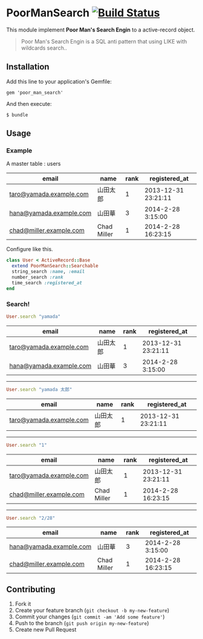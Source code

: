 # PoorManSearch [![Build Status](https://travis-ci.org/dongoon/poor_man_search.png)](https://travis-ci.org/dongoon/https://travis-ci.org/dongoon/poor_man_search.png)

This module implement **Poor Man's Search Engin** to a active-record object.
> Poor Man's Search Engin is a SQL anti pattern that using LIKE with wildcards search..

## Installation

Add this line to your application's Gemfile:

    gem 'poor_man_search'

And then execute:

    $ bundle

## Usage

### Example

A master table : users

| email | name | rank | registered_at |
|------------------|--------------|-----|-------------|
| taro@yamada.example.com | 山田太郎 | 1 | 2013-12-31 23:21:11 |
| hana@yamada.example.com | 山田華 | 3 | 2014-2-28 3:15:00 |
| chad@miller.example.com | Chad Miller | 1 | 2014-2-28 16:23:15 |


Configure like this.

```ruby
class User < ActiveRecord::Base
  extend PoorManSearch::Searchable
  string_search :name, :email
  number_search :rank
  time_search :registered_at
end
```

### Search!

```ruby
User.search "yamada"
```

| email | name | rank | registered_at |
|------------------|--------------|-----|-------------|
| taro@yamada.example.com | 山田太郎 | 1 | 2013-12-31 23:21:11 |
| hana@yamada.example.com | 山田華 | 3 | 2014-2-28 3:15:00 |

---

```ruby
User.search "yamada 太郎"
```

| email | name | rank | registered_at |
|------------------|--------------|-----|-------------|
| taro@yamada.example.com | 山田太郎 | 1 | 2013-12-31 23:21:11 |

---

```ruby
User.search "1"
```

| email | name | rank | registered_at |
|------------------|--------------|-----|-------------|
| taro@yamada.example.com | 山田太郎 | 1 | 2013-12-31 23:21:11 |
| chad@miller.example.com | Chad Miller | 1 | 2014-2-28 16:23:15 |

---

```ruby
User.search "2/28"
```

| email | name | rank | registered_at |
|------------------|--------------|-----|-------------|
| hana@yamada.example.com | 山田華 | 3 | 2014-2-28 3:15:00 |
| chad@miller.example.com | Chad Miller | 1 | 2014-2-28 16:23:15 |


## Contributing

1. Fork it
2. Create your feature branch (`git checkout -b my-new-feature`)
3. Commit your changes (`git commit -am 'Add some feature'`)
4. Push to the branch (`git push origin my-new-feature`)
5. Create new Pull Request
